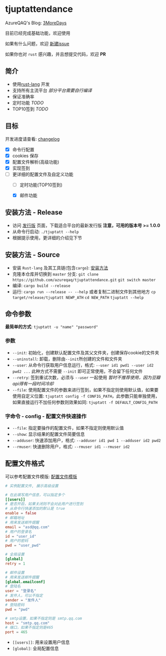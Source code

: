 # tjuptattendance

AzureQAQ's Blog: [3MoreDays](https://azureqaq.github.io)

目前已经完成基础功能，欢迎使用

如果有什么问题，欢迎 [新建issue](https://github.com/azureqaq/tjuptattendance/issues/new)

如果你也对 `rust` 感兴趣，并且想提交代码，欢迎 **PR**


## 简介
- 使用[rust-lang](https://www.rust-lang.org/) 开发
- 支持所有主流平台 *部分平台需要自行编译*
- 保证准确率
- 定时功能 *TODO*
- TOP10签到 *TODO*


## 目标

开发进度请查看: [changelog](./CHANGELOG.md)

- [x] 命令行配置
- [x] cookies 保存
- [x] 配置文件解析(高级功能)
- [x] 实现签到
- [ ] 更详细的配置文件及自定义功能
  - [ ] 定时功能(TOP10签到)
  - [x] 邮件功能


## 安装方法 - Release
- 访问 [发行版](https://github.com/azureqaq/tjuptattendance/releases) 页面，下载适合平台的最新发行版 **注意，可用的版本号 >= 1.0.0**
- 从命令行启动: `./tjuptatt --help`
- 根据提示使用，更详细的介绍见下节

## 安装方法 - Source
- 安装 `Rust-lang` 及其工具链(包含`cargo`): [安装方法](https://www.rust-lang.org/tools/install)
- 克隆本仓库并切换到 `master` 分支: `git clone https://github.com/azureqaq/tjuptattendance.git` `git switch master`
- 编译: `cargo build --release`
- 运行: `cargo run --release -- --help` 或者复制二进制文件到其他地方 `cp target/release/tjuptatt NEWP_ATH` `cd NEW_PATH` `tjuptatt --help`

## 命令参数
**最简单的方式**: `tjuptatt -u "name" "password"`

### 参数
- `--init`: 初始化，创建默认配置文件及其父文件夹，创建保存cookie的文件夹
- `--uninstall`: 卸载，删除由`--init`所创建的文件和文件夹
- `--user`: 从命令行获取用户信息运行，格式: `--user id1 pwd1 --user id2 pwd2 ...` 此种方式不需要 `--init` 即可正常使用，不会留下任何文件
- `--retry`: 签到重试次数，必须与 `--user` 一起使用 *暂时不推荐使用，因为豆瓣api得有一段时间冷却*
- `--file`: 使用配置文件的参数来进行签到，如果不指定则使用默认值，如果要使用自定义位置: `tjuptatt config -f CONFIG_PATH`，此参数只能单独使用，如果直接运行不加任何参数则效果如同: `tjuptatt -f DEFAULT_CONFIG_PATH`

### 字命令 - config - 配置文件快速操作
- `--file`: 指定要操作的配置文件，如果不指定则使用默认值
- `--show`: 显示结果的配置文件简要信息
- `--adduser`: 快速添加用户，格式: `--adduser id1 pwd 1 --adduser id2 pwd2`
- `--rmuser`: 快速删除用户，格式: `--rmuser id1 --rmuser id2`

## 配置文件格式

可以参考配置文件模版: [配置文件模版](https://github.com/azureqaq/tjuptattendance/blob/master/config_template.toml)

```toml
# 实例配置文件, 展示高级设置

# 在此填写用户信息，可以指定多个
[[users]]
# 是否开启，如果关闭则不会对此用户进行签到
# 从命令行快速添加的默认是 true
enable = false
# 邮箱地址
# 用来发送邮件提醒
email = "asd@qq.com"
# 用户的登录名
id = "user_id"
# 用户的密码
pwd = "user_pwd"

# 全局设置
[global]
retry = 1

# 邮件设置
# 用来发送邮件提醒
[global.emailconf]
# 登陆名
user = "登录名"
# 发件人，可以不指定
sender = "发件人"
# 登陆密码
pwd = "pwd"

# smtp设置，如果不指定则是 smtp.qq.com
host = "smtp.qq.com"
# 端口，如果不指定则是465
port = 465
```

- `[[users]]`: 用来设置用户信息
- `[global]`: 全局配置信息
